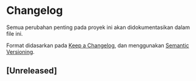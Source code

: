 # Changelog

Semua perubahan penting pada proyek ini akan didokumentasikan dalam file ini.

Format didasarkan pada [Keep a Changelog](https://keepachangelog.com/en/1.0.0/),
dan menggunakan [Semantic Versioning](https://semver.org/spec/v2.0.0.html).

## [Unreleased]